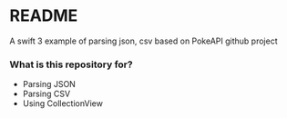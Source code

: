 # README #

A swift 3 example of parsing json, csv based on PokeAPI github project

### What is this repository for? ###

* Parsing JSON
* Parsing CSV
* Using CollectionView